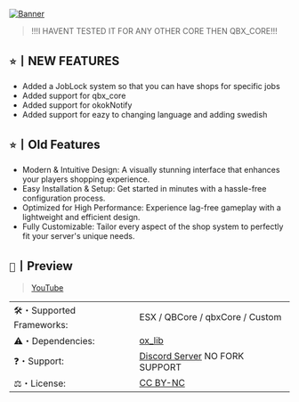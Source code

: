 [![Banner](https://i.imgur.com/7VB45gl.png)](https://discord.gg/jAnEnyGBef)

>!!!I HAVENT TESTED IT FOR ANY OTHER CORE THEN QBX_CORE!!!
## `⭐`丨NEW FEATURES

- Added a JobLock system so that you can have shops for specific jobs
- Added support for qbx_core
- Added support for okokNotify
- Added support for eazy to changing language and adding swedish

## `⭐`丨Old Features

- Modern & Intuitive Design: A visually stunning interface that enhances your players shopping experience.
- Easy Installation & Setup: Get started in minutes with a hassle-free configuration process.
- Optimized for High Performance: Experience lag-free gameplay with a lightweight and efficient design.
- Fully Customizable: Tailor every aspect of the shop system to perfectly fit your server's unique needs.

## `📸`丨Preview

> [YouTube](https://www.youtube.com/watch?v=8bjrRzsAj08)

|                           |                                                                  |
| ------------------------- | -----------------------------------------------------------      |
| 🛠️・Supported Frameworks: | ESX / QBCore / qbxCore / Custom                                  |
| ⚠️・Dependencies:         | [ox_lib](https://github.com/overextended/ox_lib/releases/)       |
| ❓・Support:              | [Discord Server](https://discord.gg/jAnEnyGBef) NO FORK SUPPORT  |
| ⚖️・License:              | [CC BY-NC](https://creativecommons.org/licenses/by-nc/4.0/)      |
